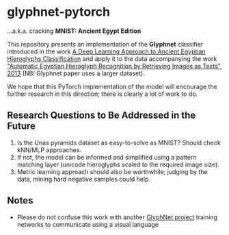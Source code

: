 # glyphnet-pytorch
...a.k.a. cracking **MNIST: Ancient Egypt Edition**

This repository presents an implementation of the **Glyphnet** 
classifier introduced in the work [A Deep Learning Approach 
to Ancient Egyptian Hieroglyphs 
Classification](https://ieeexplore.ieee.org/stamp/stamp.jsp?arnumber=9528382) 
and apply it to the data accompanying the work ["Automatic Egyptian 
Hieroglyph Recognition by Retrieving Images as Texts", 2013](...) 
(NB! Glyphnet paper uses a larger dataset).

We hope that this PyTorch implementation of the model will encourage
the further research in this direction; there is clearly a lot 
of work to do.

## Research Questions to Be Addressed in the Future

1. Is the Unas pyramids dataset as easy-to-solve as MNIST? Should check kNN/MLP approaches.
2. If not, the model can be informed and simplified using a pattern matching layer (unicode 
hieroglyphs scaled to the required image size).
3. Metric learning approach should also be worthwhile; judging by the data, mining hard negative
samples could help.

## Notes

* Please do not confuse this work with another [GlyphNet project](https://github.com/noahtren/GlyphNet) 
training networks to communicate using a visual language